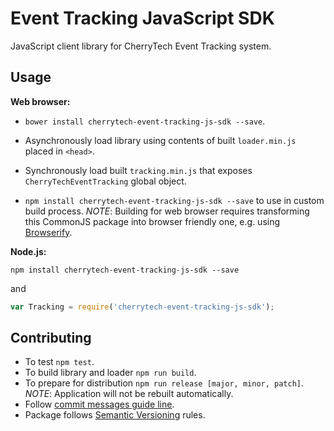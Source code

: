 # Event Tracking JavaScript SDK

JavaScript client library for CherryTech Event Tracking system.

## Usage

**Web browser:**

* `bower install cherrytech-event-tracking-js-sdk --save`.

* Asynchronously load library using contents of built `loader.min.js` placed in `<head>`.

* Synchronously load built `tracking.min.js` that exposes `CherryTechEventTracking` global object.

* `npm install cherrytech-event-tracking-js-sdk --save` to use in custom build process. _NOTE_: Building for web browser requires transforming this CommonJS package into browser friendly one, e.g. using [Browserify](http://browserify.org/).

**Node.js:**
```
npm install cherrytech-event-tracking-js-sdk --save
```

and

```javascript
var Tracking = require('cherrytech-event-tracking-js-sdk');
```

## Contributing

* To test `npm test`.
* To build library and loader `npm run build`.
* To prepare for distribution `npm run release [major, minor, patch]`. _NOTE_: Application will not be rebuilt automatically.
* Follow [commit messages guide line](https://github.com/angular/angular.js/blob/master/CONTRIBUTING.md#-git-commit-guidelines).
* Package follows [Semantic Versioning](http://semver.org/) rules.
